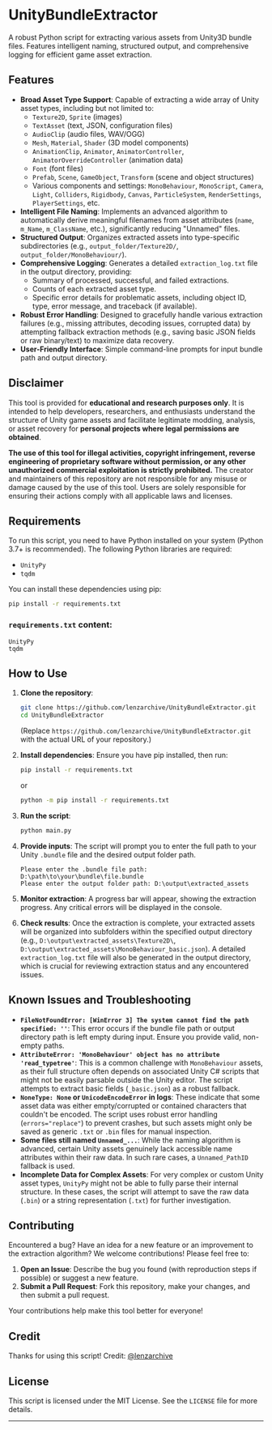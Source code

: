 # UnityBundleExtractor

A robust Python script for extracting various assets from Unity3D bundle files. Features intelligent naming, structured output, and comprehensive logging for efficient game asset extraction.

## Features

  * **Broad Asset Type Support**: Capable of extracting a wide array of Unity asset types, including but not limited to:
      * `Texture2D`, `Sprite` (images)
      * `TextAsset` (text, JSON, configuration files)
      * `AudioClip` (audio files, WAV/OGG)
      * `Mesh`, `Material`, `Shader` (3D model components)
      * `AnimationClip`, `Animator`, `AnimatorController`, `AnimatorOverrideController` (animation data)
      * `Font` (font files)
      * `Prefab`, `Scene`, `GameObject`, `Transform` (scene and object structures)
      * Various components and settings: `MonoBehaviour`, `MonoScript`, `Camera`, `Light`, `Colliders`, `Rigidbody`, `Canvas`, `ParticleSystem`, `RenderSettings`, `PlayerSettings`, etc.
  * **Intelligent File Naming**: Implements an advanced algorithm to automatically derive meaningful filenames from asset attributes (`name`, `m_Name`, `m_ClassName`, etc.), significantly reducing "Unnamed" files.
  * **Structured Output**: Organizes extracted assets into type-specific subdirectories (e.g., `output_folder/Texture2D/`, `output_folder/MonoBehaviour/`).
  * **Comprehensive Logging**: Generates a detailed `extraction_log.txt` file in the output directory, providing:
      * Summary of processed, successful, and failed extractions.
      * Counts of each extracted asset type.
      * Specific error details for problematic assets, including object ID, type, error message, and traceback (if available).
  * **Robust Error Handling**: Designed to gracefully handle various extraction failures (e.g., missing attributes, decoding issues, corrupted data) by attempting fallback extraction methods (e.g., saving basic JSON fields or raw binary/text) to maximize data recovery.
  * **User-Friendly Interface**: Simple command-line prompts for input bundle path and output directory.

## Disclaimer

This tool is provided for **educational and research purposes only**. It is intended to help developers, researchers, and enthusiasts understand the structure of Unity game assets and facilitate legitimate modding, analysis, or asset recovery for **personal projects where legal permissions are obtained**.

**The use of this tool for illegal activities, copyright infringement, reverse engineering of proprietary software without permission, or any other unauthorized commercial exploitation is strictly prohibited.** The creator and maintainers of this repository are not responsible for any misuse or damage caused by the use of this tool. Users are solely responsible for ensuring their actions comply with all applicable laws and licenses.

## Requirements

To run this script, you need to have Python installed on your system (Python 3.7+ is recommended).
The following Python libraries are required:

  * `UnityPy`
  * `tqdm`

You can install these dependencies using pip:

```bash
pip install -r requirements.txt
```

### `requirements.txt` content:

```
UnityPy
tqdm
```

## How to Use

1.  **Clone the repository**:

    ```bash
    git clone https://github.com/lenzarchive/UnityBundleExtractor.git
    cd UnityBundleExtractor
    ```

    (Replace `https://github.com/lenzarchive/UnityBundleExtractor.git` with the actual URL of your repository.)

2.  **Install dependencies**:
    Ensure you have pip installed, then run:

    ```bash
    pip install -r requirements.txt
    ```
    or
    ```bash
    python -m pip install -r requirements.txt
    ```

4.  **Run the script**:

    ```bash
    python main.py
    ```

5.  **Provide inputs**:
    The script will prompt you to enter the full path to your Unity `.bundle` file and the desired output folder path.

    ```
    Please enter the .bundle file path: D:\path\to\your\bundle\file.bundle
    Please enter the output folder path: D:\output\extracted_assets
    ```

6.  **Monitor extraction**:
    A progress bar will appear, showing the extraction progress. Any critical errors will be displayed in the console.

7.  **Check results**:
    Once the extraction is complete, your extracted assets will be organized into subfolders within the specified output directory (e.g., `D:\output\extracted_assets\Texture2D\`, `D:\output\extracted_assets\MonoBehaviour_basic.json`).
    A detailed `extraction_log.txt` file will also be generated in the output directory, which is crucial for reviewing extraction status and any encountered issues.

## Known Issues and Troubleshooting

  * **`FileNotFoundError: [WinError 3] The system cannot find the path specified: ''`**: This error occurs if the bundle file path or output directory path is left empty during input. Ensure you provide valid, non-empty paths.
  * **`AttributeError: 'MonoBehaviour' object has no attribute 'read_typetree'`**: This is a common challenge with `MonoBehaviour` assets, as their full structure often depends on associated Unity C\# scripts that might not be easily parsable outside the Unity editor. The script attempts to extract basic fields (`_basic.json`) as a robust fallback.
  * **`NoneType: None` or `UnicodeEncodeError` in logs**: These indicate that some asset data was either empty/corrupted or contained characters that couldn't be encoded. The script uses robust error handling (`errors="replace"`) to prevent crashes, but such assets might only be saved as generic `.txt` or `.bin` files for manual inspection.
  * **Some files still named `Unnamed_...`**: While the naming algorithm is advanced, certain Unity assets genuinely lack accessible name attributes within their raw data. In such rare cases, a `Unnamed_PathID` fallback is used.
  * **Incomplete Data for Complex Assets**: For very complex or custom Unity asset types, `UnityPy` might not be able to fully parse their internal structure. In these cases, the script will attempt to save the raw data (`.bin`) or a string representation (`.txt`) for further investigation.

## Contributing

Encountered a bug? Have an idea for a new feature or an improvement to the extraction algorithm?
We welcome contributions\! Please feel free to:

1.  **Open an Issue**: Describe the bug you found (with reproduction steps if possible) or suggest a new feature.
2.  **Submit a Pull Request**: Fork this repository, make your changes, and then submit a pull request.

Your contributions help make this tool better for everyone\!

## Credit

Thanks for using this script\!
Credit: [@lenzarchive](https://www.google.com/search?q=https://github.com/lenzarchive)

## License

This script is licensed under the MIT License. See the `LICENSE` file for more details.

-----
